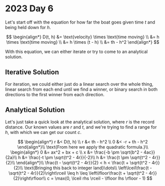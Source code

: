 # 2023 Day 6

Let's start off with the equation for how far the boat goes given time $t$ and being held down for $h$.

$$
\begin{align*}
D(t, h) &= \text{velocity} \times \text{time moving} \\
&= h \times \text{time moving} \\
&= h \times (t - h) \\
&= th - h^2
\end{align*}
$$

With this equation, we can either iterate or try to come to an analytical solution.

## Iterative Solution

For iteration, we could either just do a linear search over the whole thing, linear search from each end until we find a winner, or binary search in both directions to the first winner from each direction.

## Analytical Solution

Let's just take a quick look at the analytical solution, where $r$ is the record distance.
Our known values are $r$ and $t$, and we're trying to find a range for $h$, with which we can get our count $c$.

$$
\begin{align*}
r &< D(t, h) \\
r &< th - h^2 \\
0 &< -r + th - h^2
\end{align*}\\
\text{From here we apply the quadratic formula.}\\
\begin{align*}
0 &= ax^2 + bx + c \\
x &= \frac{-b \pm \sqrt{b^2 - 4ac}}{2a}\\
h &= \frac{-t \pm \sqrt{t^2 - 4r}}{-2}\\
h &= \frac{t \pm \sqrt{t^2 - 4r}}{2}\\
\end{align*}\\
\frac{t - \sqrt{t^2 - 4r}}{2} < h < \frac{t + \sqrt{t^2 - 4r}}{2}\\
\text{Bringing this back to integer land}\dots\\
\left\lceil\frac{t - \sqrt{t^2 - 4r}}{2}\right\rceil \leq h \leq \left\lfloor\frac{t + \sqrt{t^2 - 4r}}{2}\right\rfloor\\
c = \max(0, \lceil rhs \rceil - \lfloor lhs \rfloor - 1)
$$

